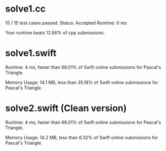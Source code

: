 # solve1.cc

15 / 15 test cases passed.
Status: Accepted
Runtime: 0 ms

Your runtime beats 12.66% of cpp submissions.

# solve1.swift

Runtime: 4 ms, faster than 66.01% of Swift online submissions for Pascal's Triangle.

Memory Usage: 14.1 MB, less than 35.18% of Swift online submissions for Pascal's Triangle.

# solve2.swift (Clean version)

Runtime: 4 ms, faster than 66.01% of Swift online submissions for Pascal's Triangle.

Memory Usage: 14.2 MB, less than 6.32% of Swift online submissions for Pascal's Triangle.



